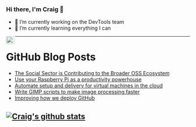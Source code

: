 ### Hi there, I'm Craig 👋

<!--
**CraigTeelFugro/CraigTeelFugro** is a ✨ _special_ ✨ repository because its `README.md` (this file) appears on your GitHub profile.

Here are some ideas to get you started:
-->

- 🔭 I’m currently working on the DevTools team
- 🌱 I’m currently learning everything I can

[<img align="left" alt="Craig Teel | LinkedIn" width="22px" src="https://cdn.jsdelivr.net/npm/simple-icons@v3/icons/linkedin.svg" />][linkedin]

---

# GitHub Blog Posts

<!-- BLOG-POST-LIST:START -->
- [The Social Sector is Contributing to the Broader OSS Ecosystem](https://github.blog/2021-01-26-the-social-sector-is-contributing-to-the-broader-oss-ecosystem/)
- [Use your Raspberry Pi as a productivity powerhouse](https://opensource.com/article/21/1/raspberry-pi-productivity)
- [Automate setup and delivery for virtual machines in the cloud](https://opensource.com/article/21/1/testcloud-virtual-machines)
- [Write GIMP scripts to make image processing faster](https://opensource.com/article/21/1/gimp-scripting)
- [Improving how we deploy GitHub](https://github.blog/2021-01-25-improving-how-we-deploy-github/)
<!-- BLOG-POST-LIST:END -->

## [![Craig's github stats](https://github-readme-stats.vercel.app/api?username=craigteelfugro)](https://github.com/anuraghazra/github-readme-stats)


[linkedin]: https://linkedin.com/in/craig-teel-b8786771
